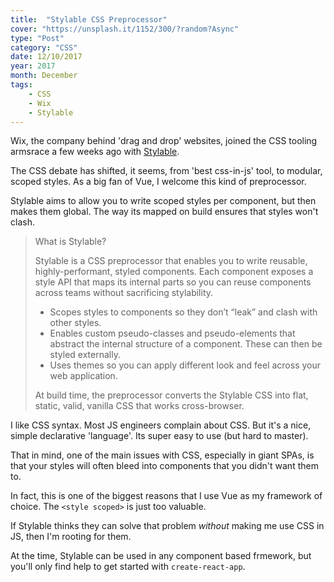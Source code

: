 ```yaml
---
title:  "Stylable CSS Preprocessor"
cover: "https://unsplash.it/1152/300/?random?Async"
type: "Post"
category: "CSS"
date: 12/10/2017
year: 2017
month: December
tags:
    - CSS
    - Wix
    - Stylable
---
```


Wix, the company behind 'drag and drop' websites, joined the CSS tooling armsrace a few weeks ago with [Stylable](https://stylable.io/).

The CSS debate has shifted, it seems, from 'best css-in-js' tool, to modular, scoped styles. As a big fan of Vue, I welcome this kind of preprocessor.

Stylable aims to allow you to write scoped styles per component, but then makes them global. The way its mapped on build ensures that styles won't clash.

>What is Stylable?
>
>Stylable is a CSS preprocessor that enables you to write reusable, highly-performant, styled components. Each component exposes a style API that maps its internal parts so you can reuse components across teams without sacrificing stylability.
>
> * Scopes styles to components so they don’t “leak” and clash with other styles.
> * Enables custom pseudo-classes and pseudo-elements that abstract the internal structure of a component. These can then be styled externally.
> * Uses themes so you can apply different look and feel across your web application.
>
> At build time, the preprocessor converts the Stylable CSS into flat, static, valid, vanilla CSS that works cross-browser.

I like CSS syntax. Most JS engineers complain about CSS. But it's a nice, simple declarative 'language'. Its super easy to use (but hard to master).

That in mind, one of the main issues with CSS, especially in giant SPAs, is that your styles will often bleed into components that you didn't want them to.

In fact, this is one of the biggest reasons that I use Vue as my framework of choice. The `<style scoped>` is just too valuable.

If Stylable thinks they can solve that problem *without* making me use CSS in JS, then I'm rooting for them.

At the time, Stylable can be used in any component based frmework, but you'll only find help to get started with `create-react-app`.



